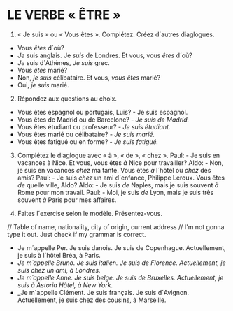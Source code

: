 # LE VERBE « ÊTRE »

1. « Je suis » ou « Vous êtes ». Complétez. Créez d´autres diaglogues.
- Vous _êtes_ d´où?
- _Je_ suis anglais. Je _suis_ de Londres.
  Et vous, vous _êtes_ d´où?
- _Je_ suis d´Athènes, _Je suis_ grec.
- Vous _êtes_ marié?
- Non, _je suis_ célibataire.
  Et vous, _vous êtes_ marié?
- Oui, _je suis_ marié.

2. Répondez aux questions au choix.
- Vous êtes espagnol ou portugais, Luis? - Je suis espagnol.
- Vous êtes de Madrid ou de Barcelone? - _Je suis de Madrid._
- Vous êtes étudiant ou professeur? - _Je suis étudiant._
- Vous êtes marié ou célibataire? - _Je suis marié._
- Vous êtes fatigué ou en forme? - _Je suis fatigué._

3. Complétez le diaglogue avec « à », « de », « chez ».
Paul: - Je suis en vacances à Nice. Et vous, vous êtes _à_ Nice pour travailler?
Aldo: - Non, je suis en vacances _chez_ ma tante. Vous êtes _à_ l´hôtel ou _chez_ des amis?
Paul: - Je suis _chez_ un ami d´enfance, Philippe Leroux. Vous êtes _de_ quelle ville, Aldo?
Aldo: - Je suis _de_ Naples, mais je suis souvent _à_ Rome pour mon travail.
Paul: - Moi, je suis _de_ Lyon, mais je suis très souvent _à_ Paris pour mes affaires.

4. Faites l´exercise selon le modèle. Présentez-vous.

// Table of name, nationality, city of origin, current address
// I'm not gonna type it out. Just check if my grammar is correct.

- Je m´appelle Per. Je suis danois. Je suis de Copenhague. Actuellement, je suis à l´hôtel Bréa, à Paris.
- _Je m´appelle Bruno. Je suis italien. Je suis de Florence. Actuellement, je suis chez un ami, à Londres._
- _Je m´appelle Anne. Je suis belge. Je suis de Bruxelles. Actuellement, je suis à Astoria Hôtel, à New York._
- _Je m´appelle Clément. Je suis français. Je suis d´Avignon. Actuellement, je suis chez des cousins, à Marseille.
